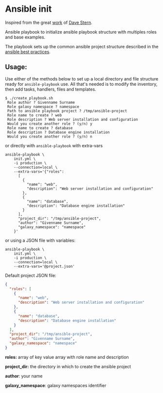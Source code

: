 # Ansible init

Inspired from the great [work](https://github.com/davestern/ansible-init) of [Dave Stern](https://github.com/davestern).

Ansible playbook to initialize ansible playbook structure with multiples roles and base examples.

The playbook sets up the common ansible project structure described in the [ansible best practices](http://docs.ansible.com/playbooks_best_practices.html).


## Usage:

Use either of the methods below to set up a local directory and file structure ready for `ansible-playbook` use. All that's needed is to modify the inventory, then add tasks, handlers, files and templates.

```
$ ./create_playbook.sh
 Role author ? Givenname Surname
 Role galaxy namespace ? namespace
 Path to ansible playbook project ? /tmp/ansible-project
 Role name to create ? web
 Role description ? Web server installation and configuration
 Would you create another role ? (y/n) y
 Role name to create ? database
 Role description ? Database engine installation
 Would you create another role ? (y/n) n
```

or directly with `ansible-playbook` with extra-vars

```shell
ansible-playbook \
    init.yml \
    -i production \
    --connection=local \
    --extra-vars='{"roles": 
      [
        { 
          "name": "web",
          "description": "Web server installation and configuration"
        },
        {
          "name": "database",
          "description": "Database engine installation"
        }
      ],
      "project_dir": "/tmp/ansible-project",
      "author": "Givenname Surname",
      "galaxy_namespace": "namespace"
    }'
```

or using a JSON file with variables:

```shell
ansible-playbook \
    init.yml \
    -i production \
    --connection=local \
    --extra-vars='@project.json'
```

Default project JSON file:

```json
{
  "roles": [
    {
      "name": "web",
      "description": "Web server installation and configuration"
    },
    {
      "name": "database",
      "description": "Database engine installation"
    }
  ],
  "project_dir": "/tmp/ansible-project",
  "author": "Givenname Surname",
  "galaxy_namespace": "namespace"
}
```

**roles:** array of key value array with role name and description

**project_dir:** the directory in which to create the ansible project

**author**: your name

**galaxy_namespace**: galaxy namespaces identifier
